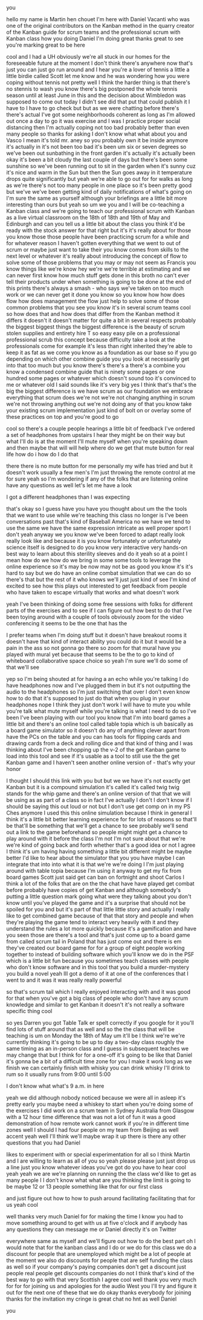you

hello my name is Martin hen chouet I'm here with Daniel Vacanti who was one of the original contributors on the Kanban method in the quarry creator of the Kanban guide for scrum teams and the professional scrum with Kanban class how you doing Daniel I'm doing great thanks great to see you're marking great to be here

cool and I had a UH obviously we're all stuck in our homes for the foreseeable future at the moment I don't think there's anywhere now that's just you can just go run around and I hear you're a lover of tennis a little a little birdie called Scott let me know and he was wondering how you were coping without tennis not pretty well I think the harder thing is that there's no stennis to wash you know there's big postponed the whole tennis season until at least June in this and the decision about Wimbledon was supposed to come out today I didn't see did that put that could publish it I have to I have to go check but but as we were chatting before there's there's actual I've got some neighborhoods coherent as long as I'm allowed out once a day to go it was exercise and I was I practice proper social distancing then I'm actually coping not too bad probably better than even many people so thanks for asking I don't know what what about you and Vasco I mean it's told mr. aney so you probably own it be inside anymore it's actually in it's not been too bad it's been um six or seven degrees so we've been out sunbathing in the front garden it's actually it's actually been okay it's been a bit cloudy the last couple of days but there's been some sunshine so we've been running out to sit in the garden when it's sunny cuz it's nice and warm in the Sun but then the Sun goes away in it temperature drops quite significantly but yeah we're able to go out for for walks as long as we're there's not too many people in one place so it's been pretty good but we've we've been getting kind of daily notifications of what's going on I'm sure the same as yourself although your briefings are a little bit more interesting than ours but yeah so um we you and I will be co-teaching a Kanban class and we're going to teach our professional scrum with Kanban as a live virtual classroom on the 18th of 18th and 19th of May and Edinburgh and can you tell us a little bit about the class you think it'd be ready with the stock answer for that right but it's it's really about for those you know those those people have been practicing scrum for a while and for whatever reason I haven't gotten everything that we went to out of scrum or maybe just want to take their you know comes from skills to the next level or whatever it's really about introducing the concept of flow to solve some of those problems that you may or may not seem as Francis you know things like we're know hey we're we're terrible at estimating and we can never first know how much stuff gets done in this broth no can't ever tell their products under when something is going to be done at the end of this prints there's always a smash - who says we've taken on too much work or we can never get it done you know so you know how how does flow how does management the flow just help to solve some of those common problems that you see you know it's in several scrum teams cool so how does that and how does that differ from the Kanban method it differs it doesn't it doesn't matter for quite a bit in several respects probably the biggest biggest things the biggest difference is the beauty of scrum stolen supplies and entirety hire T so easy easy pile on a professional professional scrub this concept because difficulty take a look at the professionals come for example it's less than right inherited they're able to keep it as fat as we come you know as a foundation as our base so if you go depending on which other combine guide you you look at necessarily get into that too much but you know there's there's a there's a combine you know a condensed combine guide that is ninety some pages or one hundred some pages or whatever which doesn't sound too it's convinced to me or whatever old I said sounds like it's very big yes I think that's that's the big the biggest difference is we have scrum as our foundation we embrace everything that scrum does we're not we're not changing anything in scrum we're not throwing anything out we're not doing any of that you know take your existing scrum implementation just kind of bolt on or overlay some of these practices on top and you're good to go

cool so there's a couple people hearings a little bit of feedback I've ordered a set of headphones from upstairs I hear they might be on their way but what I'll do is at the moment I'll mute myself when you're speaking down and then maybe that will will help where do we get that mute button for real life how do i how do I do that

there there is no mute button for me personally my wife has tried and but it doesn't work usually a few men's I'm just throwing the remote control at me for sure yeah so I'm wondering if any of the folks that are listening online have any questions as well let's let me have a look

I got a different headphones than I was expecting

that's okay so I guess have you have you thought about um the the tools that we want to use while we're teaching this class no longer is I've been conversations past that's kind of Baseball America no we have we tend to use the same we have the same expression intricate as well proper sport I don't yeah anyway we you know we've been forced to adapt really look really look like and because it is you know fortunately or unfortunately science itself is designed to do you know very interactive very hands-on best way to learn about this sterility sleeves and do it yeah so at a point I mean how do we how do we bring in some some tools to leverage the online experience so it's may be now may not be as good you know it's it's hard to say but we do have an online combat simulation that we can do so there's that but the rest of it who knows we'll just just kind of see I'm kind of excited to see how this plays out interested to get feedback from people who have taken to escape virtually that works and what doesn't work

yeah I've been thinking of doing some free sessions with folks for different parts of the exercises and to see if I can figure out how best to do that I've been toying around with a couple of tools obviously zoom for the video conferencing it seems to be the one that has the

I prefer teams when I'm doing stuff but it doesn't have breakout rooms it doesn't have that kind of interact ability you could do it but it would be a pain in the ass so not gonna go there so zoom for that mural have you played with mural yet because that seems to be the to go to kind of whiteboard collaborative space choice so yeah I'm sure we'll do some of that we'll see

yep so I'm being shouted at for having a an echo while you're talking I do have headphones now and I've plugged them in but it's not outputting the audio to the headphones so I'm just switching that over I don't even know how to do that it's supposed to just do that when you plug in your headphones nope I think they just don't work I will have to mute you while you're talk what mute myself while you're talking is what I need to do so I've been I've been playing with our tool you know that I'm into board games a little bit and there's an online tool called table topia which is uh basically as a board game simulator so it doesn't do any of anything clever apart from have the PCs on the table and you can has tools for flipping cards and drawing cards from a deck and rolling dice and that kind of thing and I was thinking about I've been chopping up the v-2 of the get Kanban game to load into this tool and see if it's usable as a tool to still use the the get Kanban game and I haven't seen another online version of - that's why your honor

I thought I should this link with you but but we we have it's not exactly get Kanban but it is a compound simulation it's called it's called twig twig stands for the whip game and there's an online version of that that we will be using as as part of a class so in fact I've actually I don't I don't know if I should be saying this out loud or not but I don't use get comp on in my PS Ches anymore I used this this online simulation because I think in general I think it's a little bit better learning experience for for lots of reasons so that'll be that'll be something that we'll get a chance to see probably we'll send out a link to the game beforehand so people might might get a chance to play around with it before the class I'm not I'm not sure about that we're we're kind of going back and forth whether that's a good idea or not I agree I think it's um having having something a little bit different might be maybe better I'd like to hear about the simulator that you you have maybe I can integrate that into into what it is that we're we're doing I I'm just playing around with table topia because I'm using it anyway to get my fix from board games Scott just said get can ban on fortnight and shoot Carlos I think a lot of the folks that are on the the chat have have played get combat before probably have copies of get Kanban and although somebody's putting a little question mark going what were they talking about you don't know until you've played the game and it's a surprise that should not be spoiled for you and but it's part of that little little story and actually I really like to get combined game because of that that story and people and when they're playing the game tend to interact very heavily with it and they understand the rules a lot more quickly because it's a gamification and have you seen those are there's a tool and that's just come up to a board game from called scrum tail in Poland that has just come out and there is em they've created our board game for for a group of eight people working together to instead of building software which you'll know we do in the PSF which is a little bit fun because you sometimes teach classes with people who don't know software and in this tool that you build a murder-mystery you build a novel yeah III got a demo of it at one of the conferences that I went to and it was it was really really powerful

so that's scrum tail which I really enjoyed interacting with and it was good for that when you've got a big class of people who don't have any scrum knowledge and similar to get Kanban it doesn't it's not really a software specific thing cool

so yes Darren you got Table Talk er spelt correctly if you google for it you'll find lots of stuff around that as well and so the the class that will be teaching is um on Monday the 18th of May um it'll be I think we're we're currently thinking it's going to be up to day a two-day class roughly the same timing as an in-person class and I guess in subsequent teaches we may change that but I think for for a one-off it's going to be like that Daniel it's gonna be a bit of a difficult time zone for you I make it work long as we finish we can certainly finish with whisky you can drink whisky I'll drink to rum so it usually runs from 9:00 until 5:00

I don't know what what's 9 a.m. in here

yeah we did although nobody noticed because we were all in asleep it's pretty early you maybe need a whiskey to start when you're doing some of the exercises I did work on a scrum team in Sydney Australia from Glasgow with a 12 hour time difference that was not a lot of fun it was a good demonstration of how remote work cannot work if you're in different time zones well I should I had four people on my team from Beijing as well accent yeah well I'll think we'll maybe wrap it up there is there any other questions that you had Daniel

likes to experiment with or special experimentation for all so I think Martin and I are willing to learn as all of you so yeah please please just just drop us a line just you know whatever ideas you've got do you have to hear cool yeah yeah we are we're planning on running the the class we'd like to get as many people I I don't know what what are you thinking the limit is going to be maybe 12 or 13 people something like that for our first class

and just figure out how to how to push around facilitating facilitating that for us yeah cool

well thanks very much Daniel for for making the time I know you had to move something around to get with us at five o'clock and if anybody has any questions they can message me or Daniel directly it's on Twitter

everywhere same as myself and we'll figure out how to do the best part oh I would note that for the kanban class and I do or we do for this class we do a discount for people that are unemployed which might be a lot of people at the moment we also do discounts for people that are self funding the class as well so if your company's paying companies don't get a discount just people real people get discounts companies do not I think that's kind of the best way to go with that very Scottish I agree cool well thank you very much for for for joining us and apologies for the audio West you I'll try and figure it out for the next one of these that we do okay thanks everybody for joining thanks for the invitation my cringe is great chat no hnt as well Daniel

you